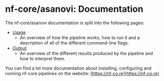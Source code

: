 # nf-core/asanovi: Documentation

The nf-core/asanovi documentation is split into the following pages:

* [Usage](usage.md)
    * An overview of how the pipeline works, how to run it and a description of all of the different command-line flags.
* [Output](output.md)
    * An overview of the different results produced by the pipeline and how to interpret them.

You can find a lot more documentation about installing, configuring and running nf-core pipelines on the website: [https://nf-co.re](https://nf-co.re)
